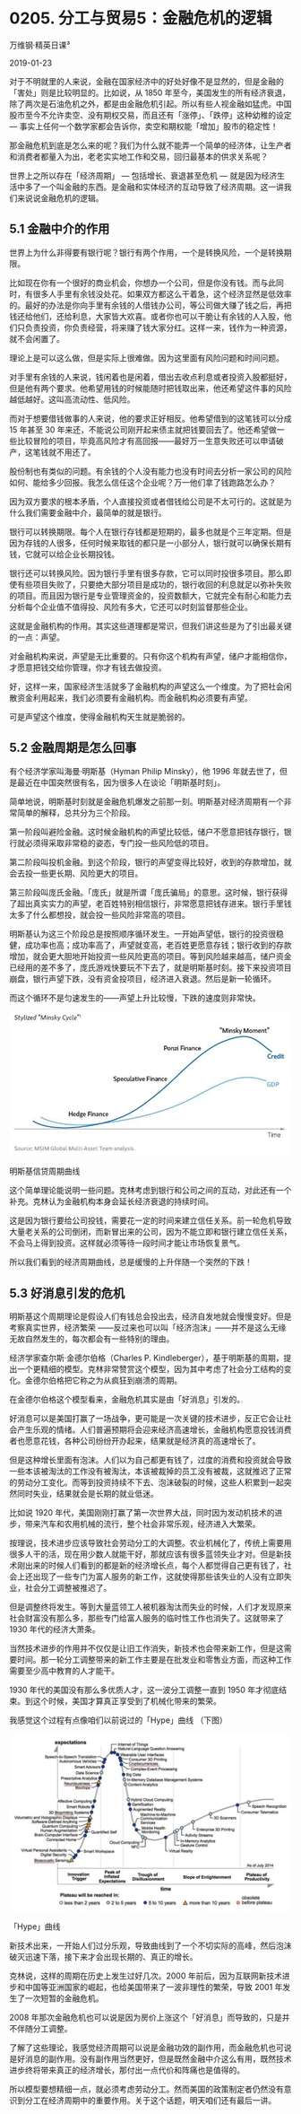 # 0205. 分工与贸易5：金融危机的逻辑

万维钢·精英日课³

2019-01-23

对于不明就里的人来说，金融在国家经济中的好处好像不是显然的，但是金融的「害处」则是比较明显的。比如说，从 1850 年至今，美国发生的所有经济衰退，除了两次是石油危机之外，都是由金融危机引起。所以有些人视金融如猛虎。中国股市至今不允许卖空、没有期权交易，而且还有「涨停」、「跌停」这种幼稚的设定 — 事实上任何一个数学家都会告诉你，卖空和期权能「增加」股市的稳定性！

那金融危机到底是怎么来的呢？我们为什么就不能弄一个简单的经济体，让生产者和消费者都量入为出，老老实实地工作和交易，回归最基本的供求关系呢？

世界上之所以存在「经济周期」 — 包括增长、衰退甚至危机 — 就是因为经济生活中多了一个叫金融的东西。是金融和实体经济的互动导致了经济周期。这一讲我们来说说金融危机的逻辑。

## 5.1 金融中介的作用

世界上为什么非得要有银行呢？银行有两个作用，一个是转换风险，一个是转换期限。

比如现在你有一个很好的商业机会，你想办一个公司，但是你没有钱。而与此同时，有很多人手里有余钱没处花。如果双方都这么干着急，这个经济显然是低效率的。最好的办法是你向手里有余钱的人借钱办公司，等公司做大赚了钱之后，再把钱还给他们，还给利息，大家皆大欢喜。或者你也可以干脆让有余钱的人入股，他们只负责投资，你负责经营，将来赚了钱大家分红。这样一来，钱作为一种资源，就不会闲置了。

理论上是可以这么做，但是实际上很难做。因为这里面有风险问题和时间问题。

对手里有余钱的人来说，钱闲着也是闲着，借出去收点利息或者投资入股都挺好，但是他有两个要求。他希望用钱的时候能随时把钱取出来，他还希望这件事的风险越低越好。这叫高流动性、低风险。

而对于想要借钱做事的人来说，他的要求正好相反。他希望借到的这笔钱可以分成 15 年甚至 30 年来还，不能说公司刚开起来债主就把钱要回去了。他还希望做一些比较冒险的项目，毕竟高风险才有高回报——最好万一生意失败还可以申请破产，这笔钱就不用还了。

股份制也有类似的问题。有余钱的个人没有能力也没有时间去分析一家公司的风险如何、能给多少回报。我怎么信任这个企业呢？万一他们拿了钱跑路怎么办？

因为双方要求的根本矛盾，个人直接投资或者借钱给公司是不太可行的。这就是为什么我们需要金融中介，最简单的就是银行。

银行可以转换期限。每个人在银行存钱都是短期的，最多也就是个三年定期。但是因为存钱的人很多，任何时候来取钱的都只是一小部分人，银行就可以确保长期有钱，它就可以给企业长期投钱。

银行还可以转换风险。因为银行手里有很多存款，它可以同时投很多项目。那么即使有些项目失败了，只要绝大部分项目是成功的，银行收回的利息就足以弥补失败的项目。而且因为银行是专业管理资金的，投资数额大，它就完全有耐心和能力去分析每个企业值不值得投、风险有多大，它还可以时刻监督那些企业。

这就是金融机构的作用。其实这些道理都是常识，但我们讲这些是为了引出最关键的一点：声望。

对金融机构来说，声望是无比重要的。只有你这个机构有声望，储户才能相信你，才愿意把钱交给你管理，你才有钱去做投资。

好，这样一来，国家经济生活就多了金融机构的声望这么一个维度。为了把社会闲散资金利用起来，我们必须要有金融机构。而金融机构必须要有声望。

可是声望这个维度，使得金融机构天生就是脆弱的。

## 5.2 金融周期是怎么回事

有个经济学家叫海曼·明斯基（Hyman Philip Minsky），他 1996 年就去世了，但是最近在中国突然很有名，因为很多人在谈论「明斯基时刻」。

简单地说，明斯基时刻就是金融危机爆发之前那一刻。明斯基对经济周期有一个非常简单的解释，总共分为三个阶段。

第一阶段叫避险金融。这时候金融机构的声望比较低，储户不愿意把钱存银行，银行就必须得采取非常稳的姿态，专门投一些风险低的项目。

第二阶段叫投机金融。到这个阶段，银行的声望变得比较好，收到的存款增加，就会去投一些更长期、风险更大的项目。

第三阶段叫庞氏金融。「庞氏」就是所谓「庞氏骗局」的意思。这时候，银行获得了超出真实实力的声望，老百姓特别相信银行，非常愿意把钱存进来。银行手里钱太多了什么都想投，就会投一些风险非常高的项目。

明斯基认为这三个阶段总是按照顺序循环发生。一开始声望低，银行的投资很稳健，成功率也高；成功率高了，声望就变高，老百姓更愿意存钱；银行收到的存款增加，就会更大胆地开始投资一些风险更高的项目。等到风险越来越高，储户资金已经用的差不多了，庞氏游戏快要玩不下去了，就是明斯基时刻。接下来投资项目崩盘，银行声望下跌，没有资金投项目，经济进入衰退。然后是新一轮循环。

而这个循环不是匀速发生的——声望上升比较慢，下跌的速度则非常快。

![](res/2019099.jpg)

明斯基信贷周期曲线

这个简单理论能说明一些问题。克林考虑到银行和公司之间的互动，对此还有一个补充。克林认为金融机构本身会延长经济衰退的持续时间。

这是因为银行要给公司投钱，需要花一定的时间来建立信任关系。前一轮危机导致大量老关系的公司倒闭，而新冒出来的公司，因为不能立即和银行建立信任关系，不会马上得到投资。这样就必须等待一段时间才能让市场恢复景气。

所以我们看到的经济周期曲线，总是缓慢的上升伴随一个突然的下跌！

## 5.3 好消息引发的危机

明斯基这个周期理论是假设人们有钱总会投出去，经济自发地就会慢慢变好。但是考察真实世界，经济繁荣 ——反过来也可以叫「经济泡沫」——并不是这么无缘无故自然发生的，每次都会有一些特别的理由。

经济学家查尔斯·金德尔伯格（Charles P. Kindleberger），基于明斯基的周期，提出一个更精细的模型。克林非常赞赏这个模型，因为其中考虑了社会分工结构的变化。金德尔伯格把它称之为从疯狂到崩溃的周期。

在金德尔伯格这个模型看来，金融危机其实是由「好消息」引发的。

好消息可以是美国打赢了一场战争，更可能是一次关键的技术进步，反正它会让社会产生乐观的情绪。人们普遍预期将会迎来经济高速增长，金融机构愿意投钱消费者也愿意花钱，各种公司纷纷开办起来，结果就是经济真的高速增长了。

但是这种增长里面有泡沫。人们以为自己都更有钱了，过度的消费和投资就会导致一些本该被淘汰的工作没有被淘汰，本该被裁掉的员工没有被裁，这就推迟了正常的劳动分工变化。而等到投资持续不下去、泡沫破裂的时候，这些人积累到一起突然同时失业，结果就会是长期的就业低迷。

比如说 1920 年代，美国刚刚打赢了第一次世界大战，同时因为发动机技术的进步，带来汽车和农用机械的流行，整个社会非常乐观，经济进入大繁荣。

按理说，技术进步应该导致社会劳动分工的大调整。农业机械化了，传统上需要用很多人干的活，现在用少数人就能干好，那就应该有很多蓝领失业才对。但是新技术刚出来的时候人们看到的都是新的经济增长点，每个人都觉得自己更有钱了，社会上还出现了一些专门为富人服务的新工作，这就使得那些该失业的人没有立即失业，社会分工调整被推迟了。

但是调整终将发生。等到大量蓝领工人被机器淘汰而失业的时候，人们才发现原来社会财富没有那么多，那些专门给富人服务的临时性工作也消失了。这就带来了 1930 年代的经济大萧条。

当然技术进步的作用并不仅仅是让旧工作消失，新技术也会带来新工作，但是这需要时间。那一轮分工调整带来的新工作主要是在批发业和零售业方面，而这种工作需要至少高中教育的人才能干。

1930 年代的美国没有那么多优质人才，这一波分工调整一直到 1950 年才彻底结束。到这个时候，美国才算真正享受到了机械化带来的繁荣。

我感觉这个过程有点像咱们以前说过的「Hype」曲线 （下图）

![](res/2019100.jpg)

「Hype」曲线

新技术出来，一开始人们过分乐观，导致曲线到了一个不切实际的高峰，然后泡沫破灭迅速下落，接下来才会出现长期的、真正的增长。

克林说，这样的周期在历史上发生过好几次。2000 年前后，因为互联网新技术进步和中国等亚洲国家的崛起，也给美国带来了一波非理性的繁荣，导致 2001 年发生了一次短暂的金融危机。

2008 年那次金融危机也可以说是因为房价上涨这个「好消息」而导致的，只是并不伴随分工调整。

了解了这些理论，我感觉经济周期可以说是金融功效的副作用，而金融危机也可说是好消息的副作用。没有副作用当然更好，但是既然金融中介这么有用，既然技术进步终将带来真正的经济增长，那付出一点代价和阵痛也是值得的。

所以模型要想精细一点，就必须考虑劳动分工。然而美国的政策制定者仍然没有意识到分工在经济周期中的重要作用。关于这个话题，明天咱们还有最后一讲。